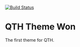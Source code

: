 [![Build Status](https://travis-ci.org/Automattic/_s.svg?branch=master)](https://travis-ci.org/Automattic/_s)

QTH Theme Won
===

The first theme for QTH.
